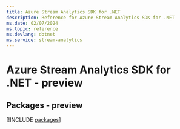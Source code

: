 ```yaml
---
title: Azure Stream Analytics SDK for .NET
description: Reference for Azure Stream Analytics SDK for .NET
ms.date: 02/07/2024
ms.topic: reference
ms.devlang: dotnet
ms.service: stream-analytics
---
```

# Azure Stream Analytics SDK for .NET - preview
## Packages - preview
[!INCLUDE [packages](stream-analytics-index.md)]